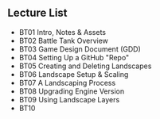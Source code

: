 ## Lecture List
* BT01 Intro, Notes & Assets
* BT02 Battle Tank Overview
* BT03 Game Design Document (GDD)
* BT04 Setting Up a GitHub "Repo"
* BT05 Creating and Deleting Landscapes
* BT06 Landscape Setup & Scaling
* BT07 A Landscaping Process
* BT08 Upgrading Engine Version
* BT09 Using Landscape Layers
* BT10
